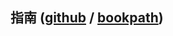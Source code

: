 ## 指南  ([github](https://github.com/thonyl19/Lab/tree/vuepress_1x/vuepress_1x/docs/%E6%8C%87%E5%8D%97) / [bookpath](/指南/))
